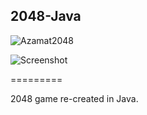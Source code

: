 ## 2048-Java

![Azamat2048](https://user-images.githubusercontent.com/80519008/171840177-3331496b-5b83-4693-a37b-a85a5de0808c.png)

![Screenshot](https://user-images.githubusercontent.com/80519008/171840209-7948fc62-929f-4ff8-afce-d9f0c43e3d96.png)


=========

2048 game re-created in Java. 
